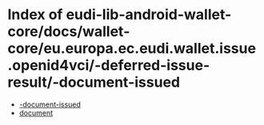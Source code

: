 # Index of eudi-lib-android-wallet-core/docs/wallet-core/eu.europa.ec.eudi.wallet.issue.openid4vci/-deferred-issue-result/-document-issued

- [-document-issued](/eudi-lib-android-wallet-core/docs/wallet-core/eu.europa.ec.eudi.wallet.issue.openid4vci/-deferred-issue-result/-document-issued/-document-issued/)
- [document](/eudi-lib-android-wallet-core/docs/wallet-core/eu.europa.ec.eudi.wallet.issue.openid4vci/-deferred-issue-result/-document-issued/document/)